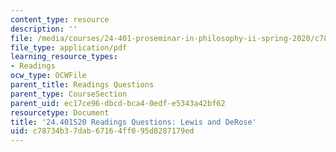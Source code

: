 ```yaml
---
content_type: resource
description: ''
file: /media/courses/24-401-proseminar-in-philosophy-ii-spring-2020/c78734b37dab67164ff095d8287179ed_MIT24_401S20_Questions15.pdf
file_type: application/pdf
learning_resource_types:
- Readings
ocw_type: OCWFile
parent_title: Readings Questions
parent_type: CourseSection
parent_uid: ec17ce96-dbcd-bca4-0edf-e5343a42bf62
resourcetype: Document
title: '24.401S20 Readings Questions: Lewis and DeRose'
uid: c78734b3-7dab-6716-4ff0-95d8287179ed
---
```

